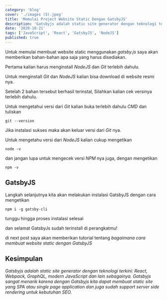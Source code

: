 ```yaml
---
category: 'blog'
cover: './images (5).jpeg'
title: 'Memulai Project Website Static Dengan GatsbyJS'
description: 'Gatsbyjs adalah static site generator dengan teknologi terkini: React, Webpack, GraphQL, modern JavaScript dan lain sebagainya.'
date: '2020-10-21'
tags: ['JavaScript', 'React', 'GatsbyJS', 'NodeJS']
published: true
---
```


Untuk memulai membuat website static menggunakan _gatsby.js_ saya akan memberikan bahan-bahan apa saja yang harus disediakan.

Pertama kalian harus menginstall *NodeJS* dan *Git* terlebih dahulu.

Untuk menginstall *Git* dan *NodeJS* kalian bisa download di website resmi nya.

Setelah 2 bahan tersebut berhasil terinstal, Silahkan kalian cek versinya terlebih dahulu.

Untuk mengetahui versi dari *Git* kalian buka terlebih dahulu *CMD* dan tuliskan 

```
git --version
```
Jika instalasi sukses maka akan keluar versi dari *Git* nya.

Untuk mengetahu versi dari *NodeJS* kalian cukup mengetikan

```
node -v
```

dan jangan lupa untuk mengecek versi *NPM* nya juga, dengan mengetikan

```
npm -v
```
## GatsbyJS

Langkah selanjutnya kita akan melakukan instalasi GatsbyJS dengan cara mengetikan

```
npm i -g gatsby-cli
```
tunggu hingga proses instalasi selesai

dan selamat GatsbyJs sudah terinstall di perangkatmu!

di next post saya akan memberikan tutorial tentang *bagaimana cara membuat website static dengan GatsbyJS*

## Kesimpulan

*Gatsbyjs adalah static site generator dengan teknologi terkini: React, Webpack, GraphQL, modern JavaScript dan lain sebagainya. Gatsbyjs sangat menarik karena dengan Gatsbyjs kita dapat membuat static site yang SPA atau single page application dan juga sudah support server side rendering untuk kebutuhan SEO.*
